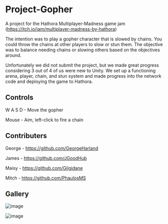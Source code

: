 # Project-Gopher

A project for the Hathora Multiplayer-Madness game jam (https://itch.io/jam/multiplayer-madness-by-hathora)

The intention was to play a gopher character that is slowed by chains. You could throw the chains at other players to slow or stun them. The objective was to balance needing chains or slowing others based on the objectives around.

Unfortunately we did not submit the project, but we made great progress considering 3 out of 4 of us were new to Unity. We set up a functioning arena, player, chain, and stun system and made progress into the network code and deploying the game to Hathora.

## Controls

W A S D - Move the gopher

Mouse - Aim, left-click to fire a chain

## Contributers

George - https://github.com/GeorgeHarland

James - https://github.com/JGoodHub

Maisy - https://github.com/Gilgidane

Mitch - https://github.com/PhaulosMS

## Gallery

![image](https://github.com/JGoodHub/Project-Gopher/assets/37070520/bb68ac28-1ab7-4cb1-9f1e-3df8deaf3560)

![image](https://github.com/JGoodHub/Project-Gopher/assets/37070520/fbbb846f-5e8b-4ba2-8d35-d8e4b17e3bb1)

